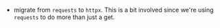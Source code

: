 - migrate from `requests` to `httpx`. This is a bit involved since we're using `requests` to do more than just a get.
